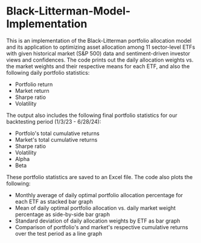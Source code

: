 # Black-Litterman-Model-Implementation

This is an implementation of the Black-Litterman portfolio allocation model and its application to optimizing asset allocation among 11 sector-level ETFs with given historical market (S&P 500) data and sentiment-driven investor views and confidences. The code prints out the daily allocation weights vs. the market weights and their respective means for each ETF, and also the following daily portfolio statistics:
- Portfolio return
- Market return
- Sharpe ratio
- Volatility

The output also includes the following final portfolio statistics for our backtesting period (1/3/23 - 6/28/24): 
- Portfolo's total cumulative returns
- Market's total cumulative returns
- Sharpe ratio
- Volatility
- Alpha
- Beta

These portfolio statistics are saved to an Excel file. The code also plots the following:
- Monthly average of daily optimal portfolio allocation percentage for each ETF as stacked bar graph
- Mean of daily optimal portfolio allocation vs. daily market weight percentage as side-by-side bar graph
- Standard deviation of daily allocation weights by ETF as bar graph
- Comparison of portfolio's and market's respective cumulative returns over the test period as a line graph
